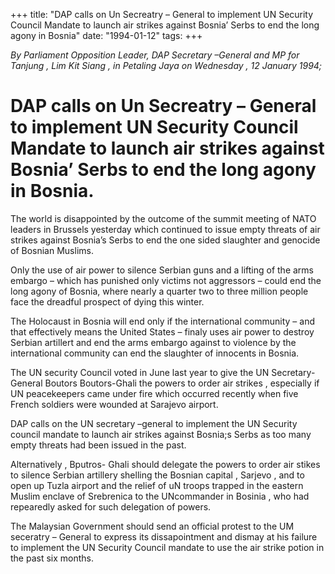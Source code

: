 +++ 
title: "DAP calls on Un Secreatry – General to implement UN Security Council Mandate to launch air strikes against Bosnia’ Serbs to end the long agony in Bosnia"
date: "1994-01-12"
tags:
+++

_By Parliament Opposition Leader, DAP Secretary –General and MP for Tanjung , Lim Kit Siang , in Petaling Jaya on Wednesday  , 12 January 1994;_

# DAP calls on Un Secreatry – General to implement UN Security Council Mandate to launch air strikes against Bosnia’ Serbs to end the long agony in Bosnia.

The world is disappointed by the outcome of the summit meeting of NATO leaders in Brussels yesterday which continued to issue empty threats of air strikes against Bosnia’s Serbs to end the one sided slaughter and genocide of Bosnian Muslims.</u>

Only the use of air power to silence Serbian guns and a lifting of the arms embargo – which has punished only victims not aggressors – could end the long agony of Bosnia, where nearly a quarter two to three million people face the dreadful prospect of dying this winter.

The Holocaust in Bosnia will end only if the international community – and that effectively means the United States – finaly uses air power to destroy Serbian artillert and end the arms embargo against to violence by the international community can end the slaughter of innocents in Bosnia.

The UN security Council voted in June last year to give the UN Secretary- General Boutors Boutors-Ghali the powers to order air strikes , especially if UN peacekeepers came under fire which occurred recently when five French soldiers were wounded at Sarajevo airport.

DAP calls on the UN secretary –general to implement the UN Security council mandate to launch air strikes against Bosnia;s Serbs as too many empty threats had been issued in the past.

Alternatively , Bputros- Ghali should delegate the powers to order air stikes to silence Serbian artillery shelling the Bosnian capital , Sarjevo , and to open up Tuzla airport and the relief of uN troops trapped in the eastern Muslim enclave of Srebrenica to the UNcommander in Bosinia , who had repearedly asked for such delegation of powers.

The Malaysian Government should send an official protest to the UM seceratry – General to express its dissapointment  and dismay at his failure to implement the UN Security Council mandate to use the air strike potion in the past six months.
 
